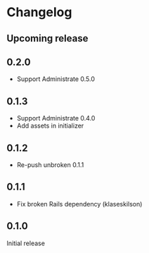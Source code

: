 # Changelog

## Upcoming release

## 0.2.0

* Support Administrate 0.5.0

## 0.1.3

* Support Administrate 0.4.0
* Add assets in initializer

## 0.1.2

* Re-push unbroken 0.1.1

## 0.1.1

* Fix broken Rails dependency (klaseskilson)

## 0.1.0

Initial release
